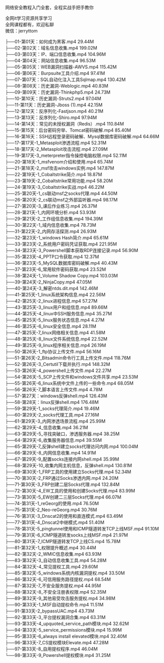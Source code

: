 网络安全教程入门全套，全程实战手把手教你

全网it学习资源共享学习<br>全网课程都有，欢迎私聊<br>微信：jerryttom<br>

├──01-第01天：如何成为黑客.mp4 29.44M<br> ├──02-第02天：域名信息收集.mp4 199.02M<br> ├──03-第03天：IP、端口信息收集.mp4 104.96M<br> ├──04-第04天：网站信息收集.mp4 96.53M<br> ├──05-第05天：WEB漏洞扫描器-AWVS.mp4 115.42M<br> ├──06-第06天：Burpsuite工具介绍.mp4 97.41M<br> ├──07-第07天：SQL自动化注入工具Sqlmap.mp4 130.42M<br> ├──08-第08天：历史漏洞-Weblogic.mp4 40.83M<br> ├──09-第09天：历史漏洞-Thinkphp5.mp4 24.73M<br> ├──10-第10天：历史漏洞-Struts2.mp4 97.04M<br> ├──11-第11天：历史漏洞-Jboss (1).mp4 42.15M<br> ├──12-第12天：反序列化-Fastjson.mp4 40.21M<br> ├──13-第13天：反序列化-Shiro.mp4 97.94M<br> ├──14-第14天：常见的未授权漏洞（Redis）.mp4 110.84M<br> ├──15-第15天：后台密码穷举、Tomcat密码破解.mp4 85.40M<br> ├──16-第16天：SSH远程登录密码破解、Mysql数据库密码破解.mp4 64.66M<br> ├──17-第17天-1_Metasploit渗透流程.mp4 52.31M<br> ├──18-第17天-2_Metasploit攻击流程.mp4 27.09M<br> ├──19-第17天-3_meterpreter指令操控电脑权限.mp4 52.11M<br> ├──20-第18天-1_msfvenom介绍和使用.mp4 65.74M<br> ├──21-第18天-2_msf攻击windows实例.mp4 147.87M<br> ├──22-第19天-1_Cobaltstrike简介.mp4 18.87M<br> ├──23-第19天-2_Cobaltstrike常用功能.mp4 58.20M<br> ├──24-第19天-3_Cobaltstrike实战.mp4 46.22M<br> ├──25-第20天-1_cs联动msf之socks代理.mp4 44.50M<br> ├──26-第20天-2_cs联动msf之外部监听器.mp4 98.17M<br> ├──27-第20天-3_课后作业练习.mp4 26.37M<br> ├──28-第21天-1_内网环境分析.mp4 53.93M<br> ├──29-第21天-2_工作组信息收集.mp4 194.39M<br> ├──30-第22天-1_域内信息收集.mp4 78.73M<br> ├──31-第22天-2_内网存活探测.mp4 26.93M<br> ├──32-第23天-1_windows Hash简介.mp4 65.61M<br> ├──33-第23天-2_系统用户密码凭证获取.mp4 221.95M<br> ├──34-第23天-3_Powershell脚本获取RDP连接记录.mp4 56.90M<br> ├──35-第23天-4_PPTP口令获取.mp4 12.37M<br> ├──36-第23天-5_MySQL数据库密码破解.mp4 40.43M<br> ├──37-第23天-6_常用软件密码获取.mp4 23.52M<br> ├──38-第24天-1_Volume Shadow Copy.mp4 103.03M<br> ├──39-第24天-2_NinjaCopy.mp4 47.05M<br> ├──40-第24天-3_解密ntds.dit.mp4 142.46M<br> ├──41-第25天-1_linux系统架构信息.mp4 22.56M<br> ├──42-第25天-2_linux进程信息.mp4 57.27M<br> ├──43-第25天-3_linux用户和组信息.mp4 89.66M<br> ├──44-第25天-4_linux中SSH服务信息.mp4 35.27M<br> ├──45-第25天-5_linux服务状态信息.mp4 4.27M<br> ├──46-第25天-6_linux安全信息.mp4 28.11M<br> ├──47-第25天-7_linux网络相关信息.mp4 41.58M<br> ├──48-第25天-8_linux文件系统信息.mp4 22.52M<br> ├──49-第25天-9_linux程序相关信息.mp4 26.19M<br> ├──50-第26天-1_ftp协议上传文件.mp4 56.16M<br> ├──51-第26天-2_Bitsadmin命令行工具上传文件.mp4 118.76M<br> ├──52-第26天-3_Certutil下载并执行.mp4 148.32M<br> ├──53-第26天-4_powershell上传文件.mp4 22.27M<br> ├──54-第26天-5_SCP上传文件和windows文件共享.mp4 23.53M<br> ├──55-第26天-6_linux系统中文件上传的一些命令.mp4 68.05M<br> ├──56-第26天-7_脚本语言上传文件.mp4 4.78M<br> ├──57-第27天：windows反弹shell.mp4 126.43M<br> ├──58-第28天：linux反弹shell.mp4 176.48M<br> ├──59-第29天-1_socks代理简介.mp4 19.46M<br> ├──60-第29天-2_socks代理工具.mp4 27.16M<br> ├──61-第29天-3_内网渗透场景流程.mp4 25.99M<br> ├──62-第29天-4_信息收集.mp4 36.21M<br> ├──63-第29天-5_寻找突破口，渗透服务器.mp4 38.25M<br> ├──64-第29天-6_收集服务器信息.mp4 39.55M<br> ├──65-第29天-7_反弹shell建立socks代理访问内网.mp4 100.04M<br> ├──66-第29天-8_内网信息收集.mp4 14.91M<br> ├──67-第29天-9_配置socks连接内网shell.mp4 35.99M<br> ├──68-第29天-10_收集内网主机信息，反弹shell.mp4 130.81M<br> ├──69-第30天-1_FRP工具的使用建立Socks代理.mp4 52.34M<br> ├──70-第30天-2_FRP通过Socks渗透内网.mp4 24.20M<br> ├──71-第30天-3_FRP创建二层Socks代理.mp4 132.84M<br> ├──72-第30天-4_EW工具的使用和创建Socks代理.mp4 83.99M<br> ├──73-第30天-5_EW创建二三层Socks代理.mp4 66.07M<br> ├──74-第31天-1_reGeorg的使用.mp4 76.50M<br> ├──75-第31天-2_Neo-reGeorg.mp4 30.76M<br> ├──76-第31天-3_Dnscat2的使用和直连模式.mp4 63.49M<br> ├──77-第31天-4_Dnscat2中继模式.mp4 51.40M<br> ├──78-第31天-5_pingtunnel使用和ICMP隧道转发TCP上线MSF.mp4 91.10M<br> ├──79-第31天-6_ICMP隧道转发socks上线MSF.mp4 21.97M<br> ├──80-第31天-7_ICMP隧道转发TCP上线CS.mp4 15.78M<br> ├──81-第32天-1_权限提升概述.mp4 30.44M<br> ├──82-第32天-2_WMIC信息收集.mp4 63.93M<br> ├──83-第32天-3_自动信息收集工具.mp4 54.28M<br> ├──84-第32天-4_常见提权工具.mp4 29.60M<br> ├──85-第32天-5_windows系统内核漏洞提权.mp4 33.50M<br> ├──86-第32天-6_可信用服务路径提权.mp4 68.54M<br> ├──87-第32天-7_不安全服务提权.mp4 44.95M<br> ├──88-第32天-8_不安全注册表权限.mp4 52.35M<br> ├──89-第32天-9_其他易受攻击服务提权.mp4 34.98M<br> ├──90-第33天-1_MSF自动提权命令.mp4 11.51M<br> ├──91-第33天-2_bypassUAC.mp4 43.73M<br> ├──92-第33天-3_平台提权漏洞合集.mp4 63.31M<br> ├──93-第33天-4_upquoted_service_path模块.mp4 32.62M<br> ├──94-第33天-5_service_permissions模块.mp4 15.99M<br> ├──95-第33天-6_always install elevated模块.mp4 32.40M<br> ├──96-第33天-7_CS提权模块Elevate.mp4 47.28M<br> ├──97-第33天-8_自用提权程序.mp4 46.04M<br> └──98-第33天-9_Powershell提权模块.mp4 31.25M